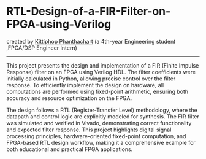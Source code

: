 # RTL-Design-of-a-FIR-Filter-on-FPGA-using-Verilog
created by [Kittiphop Phanthachart](https://bento.me/mac-kittiphop) (a 4th-year Engineering student ,FPGA/DSP Engineer Intern)


----



This project presents the design and implementation of a FIR (Finite Impulse Response) filter on an FPGA using Verilog HDL. The filter coefficients were initially calculated in Python, allowing precise control over the filter response. To efficiently implement the design on hardware, all computations are performed using fixed-point arithmetic, ensuring both accuracy and resource optimization on the FPGA.

The design follows a RTL (Register-Transfer Level) methodology, where the datapath and control logic are explicitly modeled for synthesis. The FIR filter was simulated and verified in Vivado, demonstrating correct functionality and expected filter response. This project highlights digital signal processing principles, hardware-oriented fixed-point computation, and FPGA-based RTL design workflow, making it a comprehensive example for both educational and practical FPGA applications.
